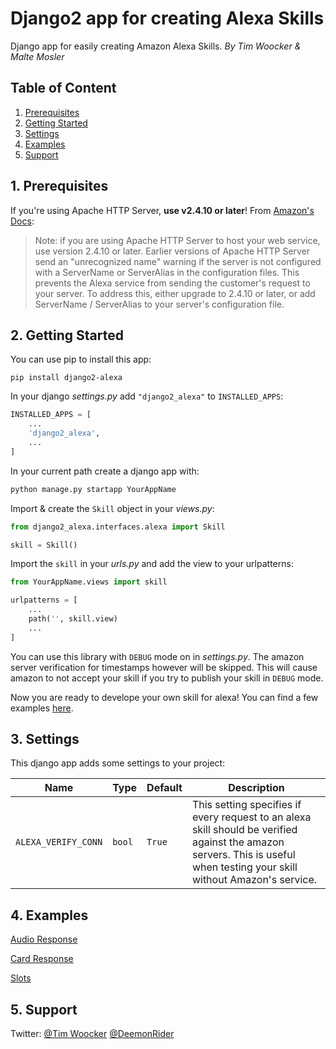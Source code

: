 
# Django2 app for creating Alexa Skills
Django app for easily creating Amazon Alexa Skills. *By Tim Woocker & Malte Mosler*

## Table of Content
1. [Prerequisites](#1-prerequisites)
2. [Getting Started](#2-getting-started)
3. [Settings](#3-settings)
4. [Examples](#4-examples)
5. [Support](#3-support)

## 1. Prerequisites
If you're using Apache HTTP Server, **use v2.4.10 or later**!
From [Amazon's Docs](https://developer.amazon.com/de/docs/custom-skills/request-and-response-json-reference.html):
> Note: if you are using Apache HTTP Server to host your web service, use version 2.4.10 or later. Earlier versions of Apache HTTP Server send an "unrecognized name" warning if the server is not configured with a ServerName or ServerAlias in the configuration files. This prevents the Alexa service from sending the customer's request to your server. To address this, either upgrade to 2.4.10 or later, or add ServerName / ServerAlias to your server's configuration file.

## 2. Getting Started
You can use pip to install this app:

	pip install django2-alexa

In your django *settings.py* add `"django2_alexa"` to `INSTALLED_APPS`:
```python
INSTALLED_APPS = [
	...
    'django2_alexa',
	...
]
```
In your current path create a django app with:
```python
python manage.py startapp YourAppName
```

Import & create the `Skill` object in your *views.py*:
```python
from django2_alexa.interfaces.alexa import Skill

skill = Skill()
```

Import the `skill` in your *urls.py*  and add the view to your urlpatterns:
```python
from YourAppName.views import skill

urlpatterns = [
	...
    path('', skill.view)
	...
]
```

You can use this library with `DEBUG` mode on in *settings.py*. The amazon server verification for timestamps however will be skipped. This will cause amazon to not accept your skill if you try to publish your skill in `DEBUG` mode.

Now you are ready to develope your own skill for alexa! You can find a few examples  [here](#4-examples).

## 3. Settings
This django app adds some settings to your project:

|Name|Type|Default|Description|
|--|--|--|--|
|`ALEXA_VERIFY_CONN`|`bool`|`True`|This setting specifies if every request to an alexa skill should be verified against the amazon servers. This is useful when testing your skill without Amazon's service.|

## 4. Examples
[Audio Response](https://github.com/timwoocker/django2-alexa/blob/master/examples/audio/views.py)

[Card Response](https://github.com/timwoocker/django2-alexa/blob/master/examples/card/views.py)

[Slots](https://github.com/timwoocker/django2-alexa/blob/master/examples/slots/views.py)
## 5. Support

Twitter: [@Tim Woocker](https://twitter.com/crey4fun) [@DeemonRider](https://twitter.com/DeemonRider)
